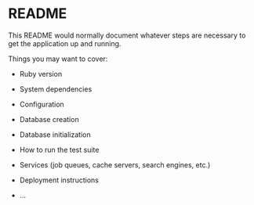 # README

This README would normally document whatever steps are necessary to get the
application up and running.

Things you may want to cover:

* Ruby version

* System dependencies

* Configuration

* Database creation

* Database initialization

* How to run the test suite

* Services (job queues, cache servers, search engines, etc.)

* Deployment instructions

* ...
<!-- follow this dock to setup authentication  -->
<!-- https://dakotaleemartinez.com/tutorials/devise-jwt-api-only-mode-for-authentication/ -->